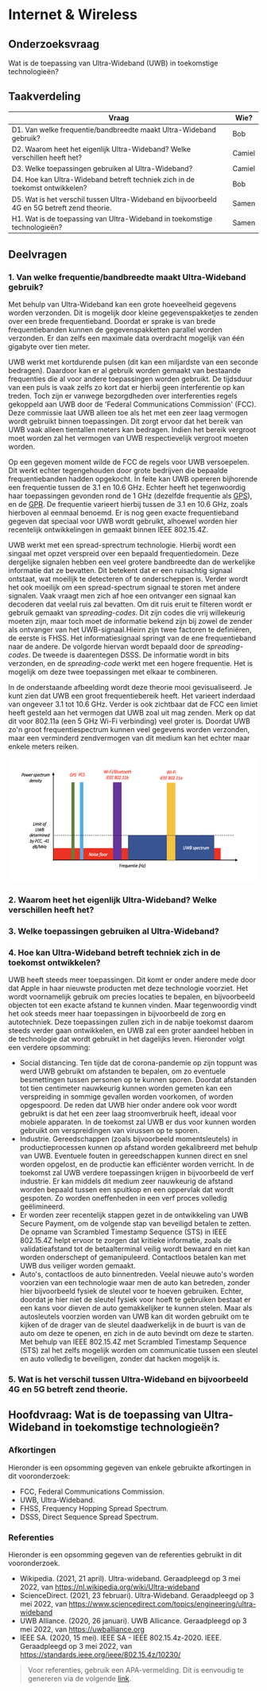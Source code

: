 # Internet & Wireless

## Onderzoeksvraag

Wat is de toepassing van Ultra-Wideband (UWB) in toekomstige technologieën?

## Taakverdeling

| Vraag                                                                                        | Wie?   |
|----------------------------------------------------------------------------------------------|--------|
| D1. Van welke frequentie/bandbreedte maakt Ultra-Wideband gebruik?                           | Bob    |
| D2. Waarom heet het eigenlijk Ultra-Wideband? Welke verschillen heeft het?                   | Camiel |
| D3. Welke toepassingen gebruiken al Ultra-Wideband?                                          | Camiel |
| D4. Hoe kan Ultra-Wideband betreft techniek zich in de toekomst ontwikkelen?                 | Bob    |
| D5. Wat is het verschil tussen Ultra-Wideband en bijvoorbeeld 4G en 5G betreft zend theorie. | Samen  |
| H1. Wat is de toepassing van Ultra-Wideband in toekomstige technologieën?                    | Samen  |

## Deelvragen

### 1. Van welke frequentie/bandbreedte maakt Ultra-Wideband gebruik?

Met behulp van Ultra-Wideband kan een grote hoeveelheid gegevens worden verzonden. Dit is mogelijk door kleine gegevenspakketjes te zenden over een brede frequentieband. Doordat er sprake is van brede frequentiebanden kunnen de gegevenspakketten parallel worden verzonden. Er dan zelfs een maximale data overdracht mogelijk van één gigabyte over tien meter.

UWB werkt met kortdurende pulsen (dit kan een miljardste van een seconde bedragen). Daardoor kan er al gebruik worden gemaakt van bestaande frequenties die al voor andere toepassingen worden gebruikt. De tijdsduur van een puls is vaak zelfs zo kort dat er hierbij geen interferentie op kan treden. Toch zijn er vanwege bezorgdheden over interferenties regels gekoppeld aan UWB door de 'Federal Communications Commission' (FCC). Deze commissie laat UWB alleen toe als het met een zeer laag vermogen wordt gebruikt binnen toepassingen. Dit zorgt ervoor dat het bereik van UWB vaak alleen tientallen meters kan bedragen. Indien het bereik vergroot moet worden zal het vermogen van UWB respectievelijk vergroot moeten worden. 

Op een gegeven moment wilde de FCC de regels voor UWB versoepelen. Dit werkt echter tegengehouden door grote bedrijven die bepaalde frequentiebanden hadden opgekocht. In feite kan UWB opereren bijhorende een frequentie tussen de 3.1 en 10.6 GHz. Echter heeft het tegenwoordig haar toepassingen gevonden rond de 1 GHz (dezelfde frequentie als [GPS](https://nl.wikipedia.org/wiki/Global_positioning_system)), en de [GPR](https://nl.wikipedia.org/wiki/Ground-penetrating_radar). De frequentie varieert hierbij tussen de 3.1 en 10.6 GHz, zoals hierboven al eenmaal benoemd. Er is nog geen exacte frequentieband gegeven dat speciaal voor UWB wordt gebruikt, alhoewel worden hier recentelijk ontwikkelingen in gemaakt binnen IEEE 802.15.4Z.

UWB werkt met een spread-sprectrum technologie. Hierbij wordt een singaal met opzet verspreid over een bepaald frequentiedomein. Deze dergelijke signalen hebben een veel grotere bandbreedte dan de werkelijke informatie dat ze bevatten. Dit betekent dat er een ruisachtig signaal ontstaat, wat moeilijk te detecteren of te onderscheppen is. Verder wordt het ook moeilijk om een spread-spectrum signaal te storen met andere signalen. Vaak vraagt men zich af hoe een ontvanger een signaal kan decoderen dat veelal ruis zal bevatten. Om dit ruis eruit te filteren wordt er gebruik gemaakt van _spreading-codes_. Dit zijn codes die vrij willekeurig moeten zijn, maar toch moet de informatie bekend zijn bij zowel de zender als ontvanger van het UWB-signaal.Hieirn zijn twee factoren te definiëren, de eerste is FHSS. Het informatiesignaal springt van de ene frequentieband naar de andere. De volgorde hiervan wordt bepaald door de _spreading-codes_. De tweede is daarentegen DSSS. De informatie wordt in bits verzonden, en de _spreading-code_ werkt met een hogere frequentie. Het is mogelijk om deze twee toepassingen met elkaar te combineren.

In de onderstaande afbeelding wordt deze theorie mooi gevisualiseerd. Je kunt zien dat UWB een groot frequentiebereik heeft. Het varieert inderdaad van ongeveer 3.1 tot 10.6 GHz. Verder is ook zichtbaar dat de FCC een limiet heeft gesteld aan het vermogen dat UWB zoal uit mag zenden. Merk op dat dit voor 802.11a (een 5 GHz Wi-Fi verbinding) veel groter is. Doordat UWB zo'n groot frequentiespectrum kunnen veel gegevens worden verzonden, maar een verminderd zendvermogen van dit medium kan het echter maar enkele meters reiken.

<p align="center">
  <img src="doc/img/UWB_SPECTRUM.png" height="250" width="500"/>
</p>

### 2. Waarom heet het eigenlijk Ultra-Wideband? Welke verschillen heeft het? 

### 3. Welke toepassingen gebruiken al Ultra-Wideband?

### 4. Hoe kan Ultra-Wideband betreft techniek zich in de toekomst ontwikkelen?

UWB heeft steeds meer toepassingen. Dit komt er onder andere mede door dat Apple in haar nieuwste producten met deze technologie voorziet. Het wordt voornamelijk gebruik om precies locaties te bepalen, en bijvoorbeeld objecten tot een exacte afstand te kunnen vinden. Maar tegenwoordig vindt het ook steeds meer haar toepassingen in bijvoorbeeld de zorg en autotechniek. Deze toepassingen zullen zich in de nabije toekomst daarom steeds verder gaan ontwikkelen, en UWB zal een groter aandeel hebben in de technologie dat wordt gebruikt in het dagelijks leven. Hieronder volgt een verdere opsomming:

- Social distancing. Ten tijde dat de corona-pandemie op zijn toppunt was werd UWB gebruikt om afstanden te bepalen, om zo eventuele besmettingen tussen personen op te kunnen sporen. Doordat afstanden tot tien centimeter nauwkeurig kunnen worden gemeten kan een verspreiding in sommige gevallen worden voorkomen, of worden opgespoord. De reden dat UWB hier onder andere ook voor wordt gebruikt is dat het een zeer laag stroomverbruik heeft, ideaal voor mobiele apparaten. In de toekomst zal UWB er dus voor kunnen worden gebruikt om verspreidingen van virussen op te sporen.
- Industrie. Gereedschappen (zoals bijvoorbeeld momentsleutels) in productieprocessen kunnen op afstand worden gekalibreerd met behulp van UWB. Eventuele fouten in gereedschappen kunnen direct en snel worden opgelost, en de productie kan efficiënter worden verricht. In de toekomst zal UWB verdere toepassingen krijgen in bijvoorbeeld de verf industrie. Er kan middels dit medium zeer nauwkeurig de afstand worden bepaald tussen een spuitkop en een oppervlak dat wordt gespoten. Zo worden oneffenheden in een verf proces volledig geëlimineerd. 
- Er worden zeer recentelijk stappen gezet in de ontwikkeling van UWB Secure Payment, om de volgende stap van beveiligd betalen te zetten. De opname van Scrambled Timestamp Sequence (STS) in IEEE 802.15.4Z helpt ervoor te zorgen dat kritieke informatie, zoals de validatieafstand tot de betaalterminal veilig wordt bewaard en niet kan worden onderschept of gemanipuleerd. Contactloos betalen kan met UWB dus veiliger worden gemaakt.
- Auto's, contactloos de auto binnentreden. Veelal nieuwe auto's worden voorzien van een technologie waar men de auto kan betreden, zonder hier bijvoorbeeld fysiek de sleutel voor te hoeven gebruiken. Echter, doordat je hier niet de sleutel fysiek voor hoeft te gebruiken bestaat er een kans voor dieven de auto gemakkelijker te kunnen stelen. Maar als autosleutels voorzien worden van UWB kan dit worden gebruikt om te kijken of de drager van de sleutel daadwerkelijk in de buurt is van de auto om deze te openen, en zich in de auto bevindt om deze te starten. Met behulp van IEEE 802.15.4Z met Scrambled Timestamp Sequence (STS) zal het zelfs mogelijk worden om communicatie tussen een sleutel en auto volledig te beveiligen, zonder dat hacken mogelijk is. 

### 5. Wat is het verschil tussen Ultra-Wideband en bijvoorbeeld 4G en 5G betreft zend theorie.

## Hoofdvraag: Wat is de toepassing van Ultra-Wideband in toekomstige technologieën?

### Afkortingen

Hieronder is een opsomming gegeven van enkele gebruikte afkortingen in dit vooronderzoek:

* FCC, Federal Communications Commission.
* UWB, Ultra-Wideband.
* FHSS, Frequency Hopping Spread Spectrum.
* DSSS, Direct Sequence Spread Spectrum.

### Referenties

Hieronder is een opsomming gegeven van de referenties gebruikt in dit vooronderzoek.

* Wikipedia. (2021, 21 april). Ultra-wideband. Geraadpleegd op 3 mei 2022, van https://nl.wikipedia.org/wiki/Ultra-wideband
* ScienceDirect. (2021, 23 februari). Ultra-Wideband. Geraadpleegd op 3 mei 2022, van https://www.sciencedirect.com/topics/engineering/ultra-wideband
* UWB Alliance. (2020, 26 januari). UWB Allicance. Geraadpleegd op 3 mei 2022, van https://uwballiance.org
* IEEE SA. (2020, 15 mei). IEEE SA - IEEE 802.15.4z-2020. IEEE. Geraadpleegd op 3 mei 2022, van https://standards.ieee.org/ieee/802.15.4z/10230/

> Voor referenties, gebruik een APA-vermelding. Dit is eenvoudig te genereren via de volgende [link](https://www.scribbr.nl/bronnengenerator/apa/).
